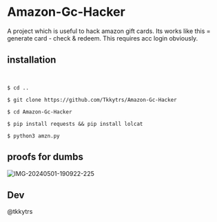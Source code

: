 # Amazon-Gc-Hacker
A project which is useful to hack amazon gift cards. Its works like this = generate card - check &amp; redeem. This requires acc login obviously.

## installation
``` $ apt update && apt upgrade && apt install git && apt install python3


$ cd ..

$ git clone https://github.com/Tkkytrs/Amazon-Gc-Hacker

$ cd Amazon-Gc-Hacker

$ pip install requests && pip install lolcat

$ python3 amzn.py

```

## proofs for dumbs 

<img src="https://i.ibb.co/xY8X4p3/IMG-20240501-190922-225.jpg" alt="IMG-20240501-190922-225" border="0">


## Dev
@tkkytrs

